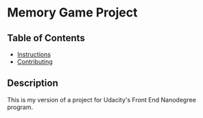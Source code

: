# Memory Game Project

## Table of Contents

* [Instructions](#instructions)
* [Contributing](#contributing)

## Description

This is my version of a project for Udacity's Front End Nanodegree program. 
